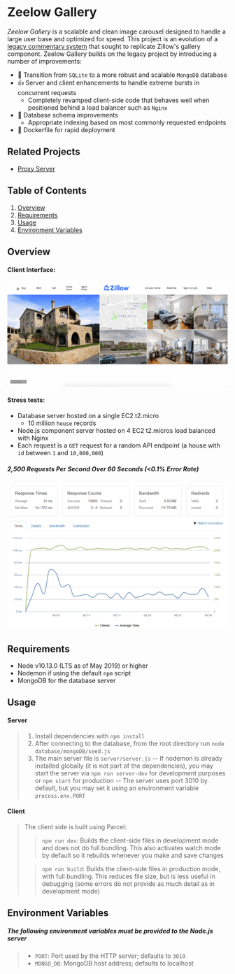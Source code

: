 # Zeelow Gallery

*Zeelow Gallery* is a scalable and clean image carousel designed to handle a large user base and optimized for speed. This project is an evolution of a [legacy commentary system](https://github.com/hack-reactor-front-end-abrm/Gallery-Service) that sought to replicate Zillow's gallery component. Zeelow Gallery builds on the legacy project by introducing a number of improvements:
- 🚀 Transition from `SQLite` to a more robust and scalable `MongoDB` database
- 👍 Server and client enhancements to handle extreme bursts in concurrent requests
  - Completely revamped client-side code that behaves well when positioned behind a load balancer such as `Nginx`
- 🎯 Database schema improvements
  - Appropriate indexing based on most commonly requested endpoints
- 🚢 Dockerfile for rapid deployment

## Related Projects

- [Proxy Server](https://github.com/team-dracula/gallery-proxy)

## Table of Contents

1. [Overview](#overview)
1. [Requirements](#requirements)
1. [Usage](#usage)
1. [Environment Variables](#environment%20variables)

## Overview

#### Client Interface:

![interface](screenshots/interface.gif)

#### Stress tests:
- Database server hosted on a single EC2 t2.micro
  - 10 million `house` records 
- Node.js component server hosted on 4 EC2 t2.micros load balanced with Nginx
- Each request is a `GET` request for a random API endpoint (a house with `id` between `1` and `10,000,000`)
##### 2,500 Requests Per Second Over 60 Seconds (<0.1% Error Rate)
![2,500 RPS](screenshots/2500rps.png)

## Requirements

- Node v10.13.0 (LTS as of May 2019) or higher
- Nodemon if using the default `npm` script
- MongoDB for the database server

## Usage

#### Server
> 1. Install dependencies with `npm install`
> 2. After connecting to the database, from the root directory run `node database/mongoDB/seed.js`
> 3. The main server file is `server/server.js`
> -- If nodemon is already installed globally (it is not part of the dependencies), you may start the server via `npm run server-dev` for development purposes or `npm start` for production
> -- The server uses port 3010 by default, but you may set it using an environment variable `process.env.PORT`

#### Client
> The client side is built using Parcel:
>> `npm run dev`: Builds the client-side files in development mode and does not do full bundling. This also activates watch mode by default so it rebuilds whenever you make and save changes
>
>> `npm run build`: Builds the client-side files in production mode, with full bundling. This reduces file size, but is less useful in debugging (some errors do not provide as much detail as in development mode)

## Environment Variables

##### The following environment variables must be provided to the Node.js server
> - `PORT`: Port used by the HTTP server; defaults to `3010` 
> - `MONGO_DB`: MongoDB host address; defaults to localhost